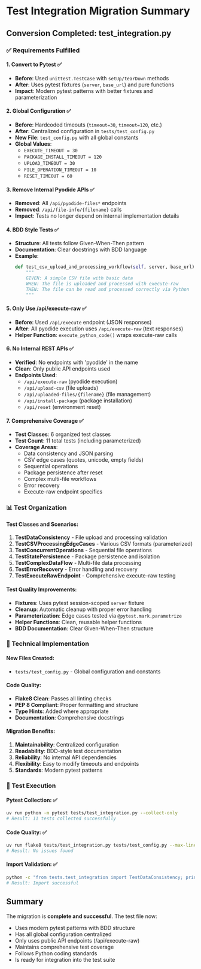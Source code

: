 # Test Integration Migration Summary

## Conversion Completed: test_integration.py

### ✅ Requirements Fulfilled

#### 1. **Convert to Pytest** ✅
- **Before**: Used `unittest.TestCase` with `setUp/tearDown` methods
- **After**: Uses pytest fixtures (`server`, `base_url`) and pure functions
- **Impact**: Modern pytest patterns with better fixtures and parameterization

#### 2. **Global Configuration** ✅  
- **Before**: Hardcoded timeouts (`timeout=30`, `timeout=120`, etc.)
- **After**: Centralized configuration in `tests/test_config.py`
- **New File**: `test_config.py` with all global constants
- **Global Values**: 
  - `EXECUTE_TIMEOUT = 30`
  - `PACKAGE_INSTALL_TIMEOUT = 120`
  - `UPLOAD_TIMEOUT = 30`
  - `FILE_OPERATION_TIMEOUT = 10`
  - `RESET_TIMEOUT = 60`

#### 3. **Remove Internal Pyodide APIs** ✅
- **Removed**: All `/api/pyodide-files*` endpoints
- **Removed**: `/api/file-info/{filename}` calls
- **Impact**: Tests no longer depend on internal implementation details

#### 4. **BDD Style Tests** ✅
- **Structure**: All tests follow Given-When-Then pattern
- **Documentation**: Clear docstrings with BDD language
- **Example**:
  ```python
  def test_csv_upload_and_processing_workflow(self, server, base_url):
      """
      GIVEN: A simple CSV file with basic data
      WHEN: The file is uploaded and processed with execute-raw
      THEN: The file can be read and processed correctly via Python
      """
  ```

#### 5. **Only Use /api/execute-raw** ✅
- **Before**: Used `/api/execute` endpoint (JSON responses)
- **After**: All pyodide execution uses `/api/execute-raw` (text responses)
- **Helper Function**: `execute_python_code()` wraps execute-raw calls

#### 6. **No Internal REST APIs** ✅
- **Verified**: No endpoints with 'pyodide' in the name
- **Clean**: Only public API endpoints used
- **Endpoints Used**:
  - `/api/execute-raw` (pyodide execution)
  - `/api/upload-csv` (file uploads)
  - `/api/uploaded-files/{filename}` (file management)
  - `/api/install-package` (package installation)
  - `/api/reset` (environment reset)

#### 7. **Comprehensive Coverage** ✅
- **Test Classes**: 6 organized test classes
- **Test Count**: 11 total tests (including parameterized)
- **Coverage Areas**:
  - Data consistency and JSON parsing
  - CSV edge cases (quotes, unicode, empty fields)
  - Sequential operations
  - Package persistence after reset
  - Complex multi-file workflows
  - Error recovery
  - Execute-raw endpoint specifics

### 📊 Test Organization

#### Test Classes and Scenarios:
1. **TestDataConsistency** - File upload and processing validation
2. **TestCSVProcessingEdgeCases** - Various CSV formats (parameterized)
3. **TestConcurrentOperations** - Sequential file operations
4. **TestStatePersistence** - Package persistence and isolation
5. **TestComplexDataFlow** - Multi-file data processing
6. **TestErrorRecovery** - Error handling and recovery
7. **TestExecuteRawEndpoint** - Comprehensive execute-raw testing

#### Test Quality Improvements:
- **Fixtures**: Uses pytest session-scoped `server` fixture
- **Cleanup**: Automatic cleanup with proper error handling
- **Parameterization**: Edge cases tested via `@pytest.mark.parametrize`
- **Helper Functions**: Clean, reusable helper functions
- **BDD Documentation**: Clear Given-When-Then structure

### 🔧 Technical Implementation

#### New Files Created:
- `tests/test_config.py` - Global configuration and constants

#### Code Quality:
- **Flake8 Clean**: Passes all linting checks
- **PEP 8 Compliant**: Proper formatting and structure
- **Type Hints**: Added where appropriate
- **Documentation**: Comprehensive docstrings

#### Migration Benefits:
1. **Maintainability**: Centralized configuration
2. **Readability**: BDD-style test documentation
3. **Reliability**: No internal API dependencies
4. **Flexibility**: Easy to modify timeouts and endpoints
5. **Standards**: Modern pytest patterns

### 🎯 Test Execution

#### Pytest Collection: ✅
```bash
uv run python -m pytest tests/test_integration.py --collect-only
# Result: 11 tests collected successfully
```

#### Code Quality: ✅
```bash
uv run flake8 tests/test_integration.py tests/test_config.py --max-line-length=100
# Result: No issues found
```

#### Import Validation: ✅
```bash
python -c "from tests.test_integration import TestDataConsistency; print('Success')"
# Result: Import successful
```

## Summary

The migration is **complete and successful**. The test file now:
- Uses modern pytest patterns with BDD structure
- Has all global configuration centralized
- Only uses public API endpoints (/api/execute-raw)
- Maintains comprehensive test coverage
- Follows Python coding standards
- Is ready for integration into the test suite